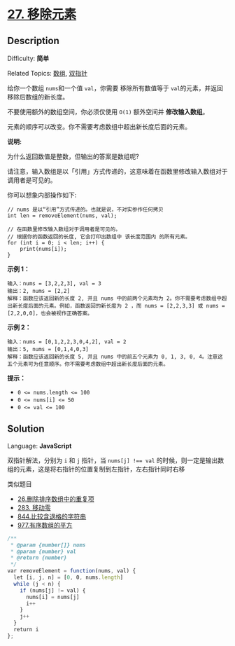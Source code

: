 # [27. 移除元素](https://leetcode.cn/problems/remove-element/)

## Description

Difficulty: **简单**  

Related Topics: [数组](https://leetcode.cn/tag/array/), [双指针](https://leetcode.cn/tag/two-pointers/)


给你一个数组 `nums`和一个值 `val`，你需要 移除所有数值等于 `val`的元素，并返回移除后数组的新长度。

不要使用额外的数组空间，你必须仅使用 `O(1)` 额外空间并 **修改输入数组**。

元素的顺序可以改变。你不需要考虑数组中超出新长度后面的元素。

**说明:**

为什么返回数值是整数，但输出的答案是数组呢?

请注意，输入数组是以「引用」方式传递的，这意味着在函数里修改输入数组对于调用者是可见的。

你可以想象内部操作如下:

```
// nums 是以“引用”方式传递的。也就是说，不对实参作任何拷贝
int len = removeElement(nums, val);

// 在函数里修改输入数组对于调用者是可见的。
// 根据你的函数返回的长度, 它会打印出数组中 该长度范围内 的所有元素。
for (int i = 0; i < len; i++) {
    print(nums[i]);
}
```

**示例 1：**

```
输入：nums = [3,2,2,3], val = 3
输出：2, nums = [2,2]
解释：函数应该返回新的长度 2, 并且 nums 中的前两个元素均为 2。你不需要考虑数组中超出新长度后面的元素。例如，函数返回的新长度为 2 ，而 nums = [2,2,3,3] 或 nums = [2,2,0,0]，也会被视作正确答案。
```

**示例 2：**

```
输入：nums = [0,1,2,2,3,0,4,2], val = 2
输出：5, nums = [0,1,4,0,3]
解释：函数应该返回新的长度 5, 并且 nums 中的前五个元素为 0, 1, 3, 0, 4。注意这五个元素可为任意顺序。你不需要考虑数组中超出新长度后面的元素。
```

**提示：**

*   `0 <= nums.length <= 100`
*   `0 <= nums[i] <= 50`
*   `0 <= val <= 100`


## Solution

Language: **JavaScript**

双指针解法，分别为 `i` 和 `j` 指针，当 `nums[j] !== val` 的时候，则一定是输出数组的元素，这是将右指针的位置复制到左指针，左右指针同时右移

类似题目

- [26.删除排序数组中的重复项](https://leetcode.cn/problems/remove-duplicates-from-sorted-array/)
- [283. 移动零](https://leetcode.cn/problems/move-zeroes/)
- [844.比较含退格的字符串](https://leetcode.cn/problems/backspace-string-compare/)
- [977.有序数组的平方](https://leetcode.cn/problems/squares-of-a-sorted-array/submissions/)

```javascript
/**
 * @param {number[]} nums
 * @param {number} val
 * @return {number}
 */
var removeElement = function(nums, val) {
  let [i, j, n] = [0, 0, nums.length]
  while (j < n) {
    if (nums[j] != val) {
      nums[i] = nums[j]
      i++
    }
    j++
  }
  return i
};
```